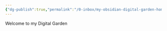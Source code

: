 ```yaml
---
{"dg-publish":true,"permalink":"/0-inbox/my-obsidian-digital-garden-home-page/","tags":["gardenEntry"],"created":"2025-08-20T14:46:55.863+02:00","updated":"2025-08-20T15:16:23.318+02:00"}
---
```


Welcome to my Digital Garden